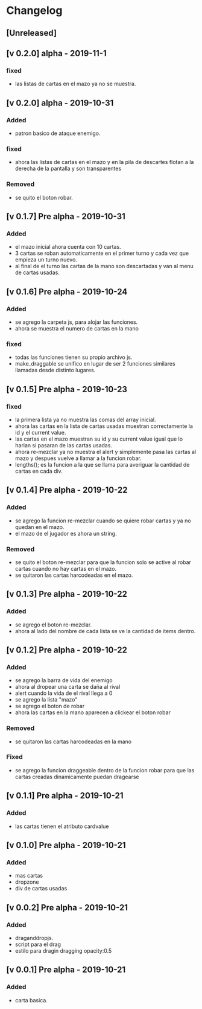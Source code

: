 # Changelog

## [Unreleased]

## [v 0.2.0] alpha - 2019-11-1
### fixed
- las listas de cartas en el mazo ya no se muestra.

## [v 0.2.0] alpha - 2019-10-31
### Added
- patron basico de ataque enemigo.

### fixed
- ahora las listas de cartas en el mazo y en la pila de descartes flotan a la derecha de la pantalla y son transparentes

### Removed
- se quito el boton robar.

## [v 0.1.7] Pre alpha - 2019-10-31
### Added
- el mazo inicial ahora cuenta con 10 cartas.
- 3 cartas se roban automaticamente en el primer turno y cada vez que empieza un turno nuevo.
- al final de el turno las cartas de la mano son descartadas y van al menu de cartas usadas.

## [v 0.1.6] Pre alpha - 2019-10-24
### Added
- se agrego la carpeta js, para alojar las funciones.
- ahora se muestra el numero de cartas en la mano

### fixed
- todas las funciones tienen su propio archivo js.
- make_draggable se unifico en lugar de ser 2 funciones similares llamadas desde distinto lugares.

## [v 0.1.5] Pre alpha - 2019-10-23
### fixed
- la primera lista ya no muestra las comas del array inicial.
- ahora las cartas en la lista de cartas usadas muestran correctamente la id y el current value.
- las cartas en el mazo muestran su id y su current value igual que lo harian si pasaran de las cartas usadas.
- ahora re-mezclar ya no muestra el alert y simplemente pasa las cartas al mazo y despues vuelve a llamar a la funcion robar.
- lengths(); es la funcion a la que se llama para averiguar la cantidad de cartas en cada div.


## [v 0.1.4] Pre alpha - 2019-10-22
### Added
- se agrego la funcion re-mezclar cuando se quiere robar cartas y ya no quedan en el mazo.
- el mazo de el jugador es ahora un string.

### Removed
- se quito el boton re-mezclar para que la funcion solo se active al robar cartas cuando no hay cartas en el mazo.
- se quitaron las cartas harcodeadas en el mazo.




## [v 0.1.3] Pre alpha - 2019-10-22
### Added
- se agrego el boton re-mezclar.
- ahora al lado del nombre de cada lista se ve la cantidad de items dentro.



## [v 0.1.2] Pre alpha - 2019-10-22
### Added
- se agrego la barra de vida del enemigo
- ahora al dropear una carta se daña al rival
- alert cuando la vida de el rival llega a 0
- se agrego la lista "mazo"
- se agrego el boton de robar
- ahora las cartas en la mano aparecen a clickear el boton robar

### Removed
- se quitaron las cartas harcodeadas en la mano

### Fixed
- se agrego  la funcion draggeable dentro de la funcion robar para que las cartas creadas dinamicamente puedan dragearse


## [v 0.1.1] Pre alpha - 2019-10-21
### Added
- las cartas tienen el atributo cardvalue

## [v 0.1.0] Pre alpha - 2019-10-21
### Added
- mas cartas
- dropzone
- div de cartas usadas

## [v 0.0.2] Pre alpha - 2019-10-21
### Added
- draganddropjs.
- script para el drag
- estilo para dragin dragging  opacity:0.5

## [v 0.0.1] Pre alpha - 2019-10-21
### Added
- carta basica.
